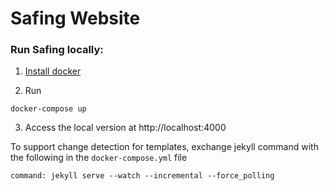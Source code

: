 # Safing Website

### Run Safing locally:

1. [Install docker](https://www.docker.com/get-started)

2. Run

```
docker-compose up
```

3. Access the local version at http://localhost:4000

To support change detection for templates, exchange jekyll command with the following in the `docker-compose.yml` file

```
command: jekyll serve --watch --incremental --force_polling
```

